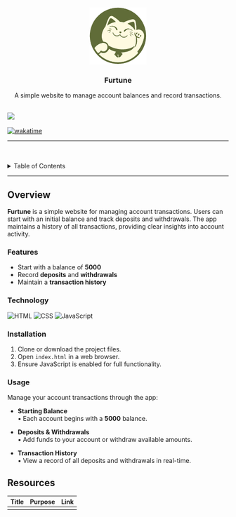 <a name="readme-top">

<br/>

<br />
<div align="center">
  <a href="https://github.com/sdoxina/">
    <img src="./assets/img/furtuneLogo.png" alt="Furtune" width="130" height="130">
  </a>
  <h3 align="center">Furtune</h3>
</div>
<div align="center">
  A simple website to manage account balances and record transactions.
</div>

<br />

![](https://visit-counter.vercel.app/counter.png?page=sdoxina/AWD-Seatwork-1-1-OS-25)

[![wakatime](https://wakatime.com/badge/user/018dd99a-4985-4f98-8216-6ca6fe2ce0f8/project/63501637-9a31-42f0-960d-4d0ab47977f8.svg)](https://wakatime.com/badge/user/018dd99a-4985-4f98-8216-6ca6fe2ce0f8/project/63501637-9a31-42f0-960d-4d0ab47977f8)

---

<br />
<br />

<details>
  <summary>Table of Contents</summary>
  <ol>
    <li>
      <a href="#overview">Overview</a>
      <ol>
        <li>
          <a href="#features">Features</a>
        </li>
        <li>
          <a href="#technology">Technology</a>
        </li>
      </ol>
    </li>
    <li>
      <a href="#installation">Installation</a>
    </li>
    <li>
      <a href="#usage">Usage</a>
    </li>
    <li>
      <a href="#resources">Resources</a>
    </li>
  </ol>
</details>

---

## Overview

**Furtune** is a simple website for managing account transactions. Users can start with an initial balance and track deposits and withdrawals. The app maintains a history of all transactions, providing clear insights into account activity.

### Features
- Start with a balance of **5000**  
- Record **deposits** and **withdrawals**  
- Maintain a **transaction history**  

### Technology
![HTML](https://img.shields.io/badge/HTML-E34F26?style=for-the-badge&logo=html5&logoColor=white)
![CSS](https://img.shields.io/badge/CSS-1572B6?style=for-the-badge&logo=css3&logoColor=white)
![JavaScript](https://img.shields.io/badge/JavaScript-F7DF1E?style=for-the-badge&logo=javascript&logoColor=white)

### Installation
1. Clone or download the project files.
2. Open `index.html` in a web browser.
3. Ensure JavaScript is enabled for full functionality.

### Usage
Manage your account transactions through the app:  

- **Starting Balance**  
  ▪ Each account begins with a **5000** balance.  

- **Deposits & Withdrawals**  
  ▪ Add funds to your account or withdraw available amounts.  

- **Transaction History**  
  ▪ View a record of all deposits and withdrawals in real-time.  

## Resources

| Title | Purpose | Link |
|-|-|-|
|  |  |  |
